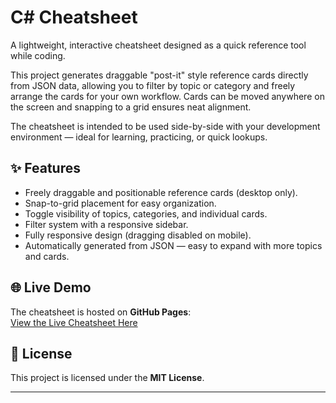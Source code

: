 # C# Cheatsheet

A lightweight, interactive  cheatsheet designed as a quick reference tool while coding.

This project generates draggable "post-it" style reference cards directly from JSON data, allowing you to filter by topic or category and freely arrange the cards for your own workflow. Cards can be moved anywhere on the screen and snapping to a grid ensures neat alignment.

The cheatsheet is intended to be used side-by-side with your development environment — ideal for learning, practicing, or quick lookups.

## ✨ Features

- Freely draggable and positionable reference cards (desktop only).
- Snap-to-grid placement for easy organization.
- Toggle visibility of topics, categories, and individual cards.
- Filter system with a responsive sidebar.
- Fully responsive design (dragging disabled on mobile).
- Automatically generated from JSON — easy to expand with more topics and cards.

## 🌐 Live Demo

The cheatsheet is hosted on **GitHub Pages**:  
[View the Live Cheatsheet Here]([https://github.com/Sammy-John/cheatsheets/])

## 📝 License

This project is licensed under the **MIT License**.  

---



